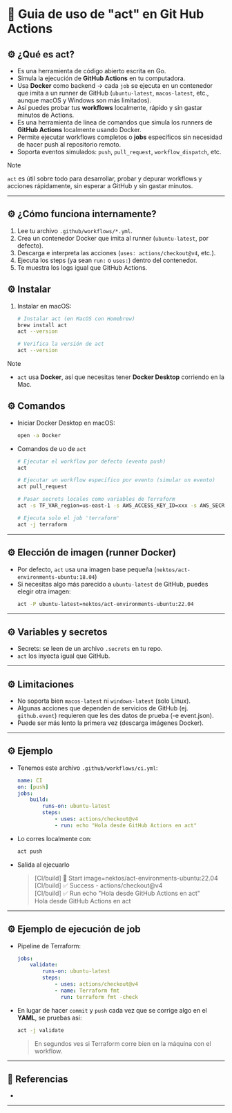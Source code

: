 # 🧪 Guia de uso de "act" en Git Hub Actions

## ⚙️ ¿Qué es act?
- Es una herramienta de código abierto escrita en Go.
- Simula la ejecución de **GitHub Actions** en tu computadora.
- Usa **Docker** como backend → cada `job` se ejecuta en un contenedor que imita a un runner de GitHub (`ubuntu-latest`, `macos-latest`, etc., aunque macOS y Windows son más limitados).
- Así puedes probar tus **workflows** localmente, rápido y sin gastar minutos de Actions.
- Es una herramienta de línea de comandos que simula los runners de **GitHub Actions** localmente usando Docker.
- Permite ejecutar workflows completos o **jobs** específicos sin necesidad de hacer push al repositorio remoto.
- Soporta eventos simulados: `push`, `pull_request`, `workflow_dispatch`, etc.
> [!NOTE]  
> `act` es útil sobre todo para desarrollar, probar y depurar workflows y acciones rápidamente, sin esperar a GitHub y sin gastar minutos.

---

## ⚙️ ¿Cómo funciona internamente?
1. Lee tu archivo `.github/workflows/*.yml`.
2. Crea un contenedor Docker que imita al runner (`ubuntu-latest`, por defecto).
3. Descarga e interpreta las acciones (`uses: actions/checkout@v4`, etc.).
4. Ejecuta los steps (ya sean `run:` o `uses:`) dentro del contenedor.
5. Te muestra los logs igual que GitHub Actions.

## ⚙️ Instalar
1. Instalar en macOS:
    ```bash
    # Instalar act (en MacOS con Homebrew)
    brew install act
    act --version
    ```

    ```bash
    # Verifica la versión de act
    act --version
    ```
> [!NOTE]  
> - `act` usa **Docker**, así que necesitas tener **Docker Desktop** corriendo en la Mac.

## ⚙️ Comandos
-  Iniciar Docker Desktop en macOS:
    ```bash
    open -a Docker
    ```

- Comandos de uo de `act`
    ```bash
    # Ejecutar el workflow por defecto (evento push)
    act
    ```

    ```bash
    # Ejecutar un workflow específico por evento (simular un evento)
    act pull_request
    ```

    ```bash
   # Pasar secrets locales como variables de Terraform
   act -s TF_VAR_region=us-east-1 -s AWS_ACCESS_KEY_ID=xxx -s AWS_SECRET_ACCESS_KEY=xxx
    ```

    ```bash
    # Ejecuta solo el job 'terraform'
    act -j terraform
    ```

---

## ⚙️ Elección de imagen (runner Docker)
- Por defecto, `act` usa una imagen base pequeña (`nektos/act-environments-ubuntu:18.04`)
- Si necesitas algo más parecido a `ubuntu-latest` de GitHub, puedes elegir otra imagen:
    ```bash
    act -P ubuntu-latest=nektos/act-environments-ubuntu:22.04
    ```
---

## ⚙️ Variables y secretos
- Secrets: se leen de un archivo `.secrets` en tu repo.
- `act` los inyecta igual que GitHub.

---

## ⚙️ Limitaciones
- No soporta bien `macos-latest` ni `windows-latest` (solo Linux).
- Algunas acciones que dependen de servicios de GitHub (ej. `github.event`) requieren que les des datos de prueba (-e event.json).
- Puede ser más lento la primera vez (descarga imágenes Docker).

---

## ⚙️ Ejemplo
- Tenemos este archivo `.github/workflows/ci.yml`:
    ```yaml
    name: CI
    on: [push]
    jobs:
        build:
            runs-on: ubuntu-latest
            steps:
                - uses: actions/checkout@v4
                - run: echo "Hola desde GitHub Actions en act"
    ```
- Lo corres localmente con:
    ```bash
    act push
    ```
- Salida al ejecuarlo
    > [CI/build] 🚀  Start image=nektos/act-environments-ubuntu:22.04<br>
    > [CI/build]   ✅  Success - actions/checkout@v4<br>
    > [CI/build]   ✅  Run echo "Hola desde GitHub Actions en act"<br>
    > Hola desde GitHub Actions en act

---

## ⚙️ Ejemplo de ejecución de job
- Pipeline de Terraform:
    ```yaml
    jobs:
        validate:
            runs-on: ubuntu-latest
            steps:
                - uses: actions/checkout@v4
                - name: Terraform fmt
                  run: terraform fmt -check
    ```
- En lugar de hacer `commit` y `push` cada vez que se corrige algo en el **YAML**, se pruebas así:
    ```bash
    act -j validate
    ```
    > En segundos ves si Terraform corre bien en la máquina con el workflow.
---

## 🔗 Referencias
- []()

---